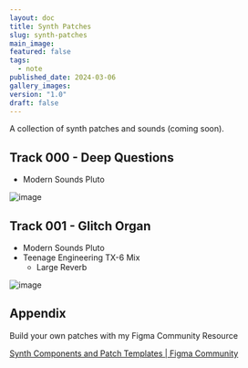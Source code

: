 ```yaml
---
layout: doc
title: Synth Patches
slug: synth-patches
main_image: 
featured: false
tags:
  - note
published_date: 2024-03-06
gallery_images: 
version: "1.0"
draft: false
---
```

A collection of synth patches and sounds (coming soon).

## Track 000 - Deep Questions

- Modern Sounds Pluto

![image](https://images.spr.so/cdn-cgi/imagedelivery/j42No7y-dcokJuNgXeA0ig/07885394-9901-4d62-9aa4-32d7d0c9f490/Patch_000/w=3840,quality=90,fit=scale-down)


## Track 001 - Glitch Organ

- Modern Sounds Pluto
- Teenage Engineering TX-6 Mix
	- Large Reverb

![image](https://images.spr.so/cdn-cgi/imagedelivery/j42No7y-dcokJuNgXeA0ig/24352df2-6855-439b-8215-9fe0ef3d29db/Patch_001/w=3840,quality=90,fit=scale-down)

## Appendix

Build your own patches with my Figma Community Resource

[Synth Components and Patch Templates | Figma Community](https://www.figma.com/community/file/1347614670994807331/synth-components-and-patch-templates)